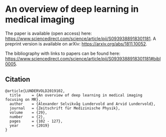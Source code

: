 # An overview of deep learning in medical imaging

The paper is available (open access) here: https://www.sciencedirect.com/science/article/pii/S0939388918301181. A preprint version is available on arXiv: https://arxiv.org/abs/1811.10052. 

The bibliography with links to papers can be found here: https://www.sciencedirect.com/science/article/pii/S0939388918301181#bibl0005.


## Citation
```
@article{LUNDERVOLD2019102,
  title     = {An overview of deep learning in medical imaging focusing on MR},
  author    = {Alexander Selvikvåg Lundervold and Arvid Lundervold},
  journal   = {Zeitschrift für Medizinische Physik},
  volume    = {29},
  number    = {2},
  pages     = {102 - 127},
  year      = {2019}
}
```
